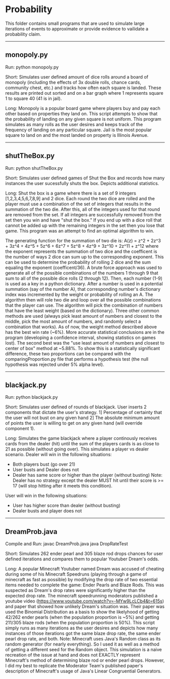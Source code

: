 Probability
=============================================

This folder contains small programs that are used to simulate large iterations of events to approximate or provide evidence to vailidate a probability claim.


-------------------------------------------
monopoly.py
-------------------------------------------
Run:
python monopoly.py

Short: Simulates user defined amount of dice rolls around a board of monopoly (including the effects of 3x 
double rolls, chance cards, community chest, etc.) and tracks how often each square is landed.
These results are printed out sorted and on a bar graph where 1 represents square 1 to square 40 (41 is in 
jail).

Long: Monopoly is a popular board game where players buy and pay each other based on properties they land on. 
This script attempts to show that the probability of landing on any given square is not uniform. This program 
simulates as many rolls as the user desires and keeps track of the frequency of landing on any particular 
square. Jail is the most popular square to land on and the most landed on property is Illinois Avenue. 

-------------------------------------------
shutTheBox.py
-------------------------------------------
Run:
python shutTheBox.py

Short: Simulates user defined games of Shut the Box and records how many instances the user sucessfully shuts 
the box. Depicts additional statistics.

Long: Shut the box is a game where there is a set of 9 integers [1,2,3,4,5,6,7,8,9] and 2 dice. Each round the 
two dice are rolled and the player must use a combination of the set of integers that results in the summation 
of the two die. After this, all of the integers used for that round are removed from the set. If all integers 
are successfully removed from the set then you win and have "shut the box." If you end up with a dice roll that 
cannot be added up with the remaining integers in the set then you lose that game. 
This program was an attempt to find an optimal algorithm to win.

The generating function for the summation of two die is: A(z) = z^2 + 2z^3 + 3z^4 + 4z^5 + 5z^6 + 6z^7 + 5z^8 + 
4z^9 + 3z^10 + 2z^11 + z^12 where the exponent represents the summation of two dice and the coefficent is the 
number of ways 2 dice can sum up to the corresponding exponent. This can be used to determine the probability of 
rolling 2 dice and the sum equaling the exponent (coefficent/36). 
A brute force approach was used to generate all of the possible combinations of the numbers 1 through 9 
that sum to all of the possible dice rolls (2 through 12). Then, each number (1-9) is used as a key in a python 
dictionary. After a number is used in a potential summation (say of the number A), that corresponding number's
dictionary index was incremented by the weight or probability of rolling an A. The algorithm then will role two 
die and loop over all the possible combinations that the player can use. The algorithm will pick the combination 
of numbers that have the least weight (based on the dictionary).
Three other common methods are used (always pick least amount of numbers and closest to the middle, pick the 
most amount of numbers, and randomly select a combination that works). As of now, the weight method described 
above has the best win rate (~6%). 
More accurate statistical conclusions are in the program (developing a confidence interval, showing statistics 
on games lost).
The second best was the "use least amount of numbers and closest to center of box" method at ~5.88%. To show 
this is a statistically significant difference, these two proportions can be compared with the  
comparingProportion.py file that performs a hypothesis test (the null hypothesis was rejected under 5% alpha level). 


-------------------------------------------
blackjack.py
-------------------------------------------
Run:
python blackjack.py

Short: Simulates user defined of rounds of blackjack. User inserts 2 components that dictate the user's 
strategy. 1] Percentage of certainty that the user will not bust on any given hand 2] The absolute minimum 
amount of points the user is willing to get on any given hand (will override component 1).

Long: Simulates the game blackjack where a player continously receives cards from the dealer (hit) until the sum 
of the players cards is as close to 21 as possible (without going over). This simulates a player vs dealer 
scenario.
Dealer will win in the following situations:
- Both players bust (go over 21)
- User busts and Dealer does not
- Dealer has same score or higher than the player (without busting)
Note: Dealer has no strategy except the dealer MUST hit until their score is >= 17 (will stop hitting after it 
meets this condition).

User will win in the following situations:
- User has higher score than dealer (without busting)
- Dealer busts and player does not


-------------------------------------------
DreamProb.java
-------------------------------------------
Compile and Run:
javac DreamProb.java
java DropRateTest

Short: Simulates 262 ender pearl and 305 blaze rod drops chances for user defined iterations and compares them 
to popular Youtuber Dream's odds.

Long: A popular Minecraft Youtuber named Dream was accused of cheating during some of his Minecraft Speedruns
(playing through a game of minecraft as fast as possible) by modifying the drop rate of two essential items 
needed to complete the game: Ender Pearls and Blaze Rods. This was suspected as Dream's drop rates were
significantly higher than the expected drop rate. The minecraft speedrunning moderators published a youtube 
video (https://www.youtube.com/watch?v=-MYw9LcLCb4&t=615s) and paper that showed how unlikely Dream's situation 
was.
Their paper was used the Binomial Distribution as a basis to show the likelyhood of getting 42/262 ender pearls 
(when the population proportion is ~5%) and getting 211/305 blaze rods (when the population proportion is 50%). 
This script simply runs as many iterations as the user desires and depicts how many instances of those 
iterations got the same blaze drop rate, the same ender pearl drop rate, and both.
Note: Minecraft uses Java's Random class as its random generator (for nearly everything). So I used it as well 
as a method of getting a different seed for the Random object. This simulation is a naive recreation of the 
issue at hand and does not EXACTLY represent Minecraft's method of determining blaze rod or ender pearl drops. 
However, I did my best to replicate the Moderator Team's published paper's description of Minecraft's usage of 
Java's Linear Congruential Generators.
